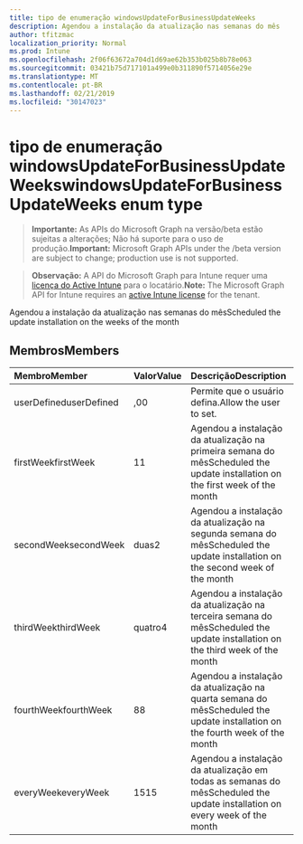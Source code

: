 ```yaml
---
title: tipo de enumeração windowsUpdateForBusinessUpdateWeeks
description: Agendou a instalação da atualização nas semanas do mês
author: tfitzmac
localization_priority: Normal
ms.prod: Intune
ms.openlocfilehash: 2f06f63672a704d1d69ae62b353b025b8b78e063
ms.sourcegitcommit: 03421b75d717101a499e0b311890f5714056e29e
ms.translationtype: MT
ms.contentlocale: pt-BR
ms.lasthandoff: 02/21/2019
ms.locfileid: "30147023"
---
```

# <a name="windowsupdateforbusinessupdateweeks-enum-type"></a><span data-ttu-id="ff65c-103">tipo de enumeração windowsUpdateForBusinessUpdateWeeks</span><span class="sxs-lookup"><span data-stu-id="ff65c-103">windowsUpdateForBusinessUpdateWeeks enum type</span></span>

> <span data-ttu-id="ff65c-104">**Importante:** As APIs do Microsoft Graph na versão/beta estão sujeitas a alterações; Não há suporte para o uso de produção.</span><span class="sxs-lookup"><span data-stu-id="ff65c-104">**Important:** Microsoft Graph APIs under the /beta version are subject to change; production use is not supported.</span></span>

> <span data-ttu-id="ff65c-105">**Observação:** A API do Microsoft Graph para Intune requer uma [licença do Active Intune](https://go.microsoft.com/fwlink/?linkid=839381) para o locatário.</span><span class="sxs-lookup"><span data-stu-id="ff65c-105">**Note:** The Microsoft Graph API for Intune requires an [active Intune license](https://go.microsoft.com/fwlink/?linkid=839381) for the tenant.</span></span>

<span data-ttu-id="ff65c-106">Agendou a instalação da atualização nas semanas do mês</span><span class="sxs-lookup"><span data-stu-id="ff65c-106">Scheduled the update installation on the weeks of the month</span></span>

## <a name="members"></a><span data-ttu-id="ff65c-107">Membros</span><span class="sxs-lookup"><span data-stu-id="ff65c-107">Members</span></span>
|<span data-ttu-id="ff65c-108">Membro</span><span class="sxs-lookup"><span data-stu-id="ff65c-108">Member</span></span>|<span data-ttu-id="ff65c-109">Valor</span><span class="sxs-lookup"><span data-stu-id="ff65c-109">Value</span></span>|<span data-ttu-id="ff65c-110">Descrição</span><span class="sxs-lookup"><span data-stu-id="ff65c-110">Description</span></span>|
|:---|:---|:---|
|<span data-ttu-id="ff65c-111">userDefined</span><span class="sxs-lookup"><span data-stu-id="ff65c-111">userDefined</span></span>|<span data-ttu-id="ff65c-112">,0</span><span class="sxs-lookup"><span data-stu-id="ff65c-112">0</span></span>|<span data-ttu-id="ff65c-113">Permite que o usuário defina.</span><span class="sxs-lookup"><span data-stu-id="ff65c-113">Allow the user to set.</span></span>|
|<span data-ttu-id="ff65c-114">firstWeek</span><span class="sxs-lookup"><span data-stu-id="ff65c-114">firstWeek</span></span>|<span data-ttu-id="ff65c-115">1</span><span class="sxs-lookup"><span data-stu-id="ff65c-115">1</span></span>|<span data-ttu-id="ff65c-116">Agendou a instalação da atualização na primeira semana do mês</span><span class="sxs-lookup"><span data-stu-id="ff65c-116">Scheduled the update installation on the first week of the month</span></span>|
|<span data-ttu-id="ff65c-117">secondWeek</span><span class="sxs-lookup"><span data-stu-id="ff65c-117">secondWeek</span></span>|<span data-ttu-id="ff65c-118">duas</span><span class="sxs-lookup"><span data-stu-id="ff65c-118">2</span></span>|<span data-ttu-id="ff65c-119">Agendou a instalação da atualização na segunda semana do mês</span><span class="sxs-lookup"><span data-stu-id="ff65c-119">Scheduled the update installation on the second week of the month</span></span>|
|<span data-ttu-id="ff65c-120">thirdWeek</span><span class="sxs-lookup"><span data-stu-id="ff65c-120">thirdWeek</span></span>|<span data-ttu-id="ff65c-121">quatro</span><span class="sxs-lookup"><span data-stu-id="ff65c-121">4</span></span>|<span data-ttu-id="ff65c-122">Agendou a instalação da atualização na terceira semana do mês</span><span class="sxs-lookup"><span data-stu-id="ff65c-122">Scheduled the update installation on the third week of the month</span></span>|
|<span data-ttu-id="ff65c-123">fourthWeek</span><span class="sxs-lookup"><span data-stu-id="ff65c-123">fourthWeek</span></span>|<span data-ttu-id="ff65c-124">8</span><span class="sxs-lookup"><span data-stu-id="ff65c-124">8</span></span>|<span data-ttu-id="ff65c-125">Agendou a instalação da atualização na quarta semana do mês</span><span class="sxs-lookup"><span data-stu-id="ff65c-125">Scheduled the update installation on the fourth week of the month</span></span>|
|<span data-ttu-id="ff65c-126">everyWeek</span><span class="sxs-lookup"><span data-stu-id="ff65c-126">everyWeek</span></span>|<span data-ttu-id="ff65c-127">15</span><span class="sxs-lookup"><span data-stu-id="ff65c-127">15</span></span>|<span data-ttu-id="ff65c-128">Agendou a instalação da atualização em todas as semanas do mês</span><span class="sxs-lookup"><span data-stu-id="ff65c-128">Scheduled the update installation on every week of the month</span></span>|




